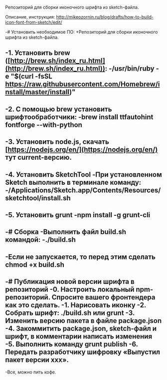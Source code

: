 Репозиторий для сборки иконочного шрифта из sketch-файла.

Описание, инструкция: http://mikeozornin.ru/blog/drafts/how-to-build-icon-font-from-sketch/edit/

-# Установить необходимое ПО:
+Репозиторий для сборки иконочного шрифта из sketch-файла.

-1. Установить brew ([http://brew.sh/index_ru.html](http://brew.sh/index_ru.html)):
-/usr/bin/ruby -e "$(curl -fsSL https://raw.githubusercontent.com/Homebrew/install/master/install)"
-
-2. С помощью brew установить шрифтообработчики:
-brew install ttfautohint fontforge --with-python
-
-3. Установить node.js, скачать [https://nodejs.org/en/](https://nodejs.org/en/) тут current-версию.
-
-4. Установить SketchTool
-При установленном Sketch выполнить в терминале команду:
-/Applications/Sketch.app/Contents/Resources/sketchtool/install.sh
-
-5. Установить grunt
-npm install -g grunt-cli
-
-# Сборка
-Выполнить файл build.sh командой:
-./build.sh
-
-Если не запускается, то перед этим сделать chmod +x build.sh
-
-# Публикация новой версии шрифта в репозиторий
-0. Настроить локальный npm-репозиторий. Спросите вашего фронтендера как это сделать.
-1. Нарисовать иконку
-2. Собрать шрифт: ./build.sh или grunt
-3. Изменить версию пакета в файле package.json
-4. Закоммитить package.json, sketch-файл и шрифт, в комментарии написать изменения
-5. Выполнить команду grunt publish
-6. Передать разработчику шифровку «Выпустил пакет версии xxx».
-
-Все, можно пить кофе.
